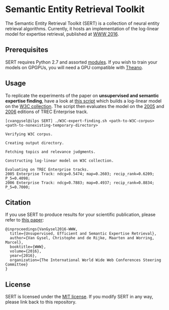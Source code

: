 Semantic Entity Retrieval Toolkit
=================================

The Semantic Entity Retrieval Toolkit (SERT) is a collection of neural entity retrieval algorithms. Currently, it hosts an implementation of the log-linear model for expertise retrieval, published at [WWW 2016](http://chri.stophr.be/WWW2016-VanGysel.pdf).

Prerequisites
-------------

SERT requires Python 2.7 and assorted [modules](requirements.txt). If you wish to train your models on GPGPUs, you will need a GPU compatible with [Theano](http://deeplearning.net/software/theano/).

Usage
-----

To replicate the experiments of the paper on **unsupervised and semantic expertise finding**, have a look at [this script](W3C-expert-finding.sh) which builds a log-linear model on the [W3C collection](http://research.microsoft.com/en-us/um/people/nickcr/w3c-summary.html). The script then evaluates the model on the [2005](http://trec.nist.gov/data/t14_enterprise.html) and [2006](http://trec.nist.gov/data/t15_enterprise.html) editions of TREC Enterprise track.

    [cvangysel@ilps SERT] ./W3C-expert-finding.sh <path-to-W3C-corpus> <path-to-nonexisting-temporary-directory>

    Verifying W3C corpus.

    Creating output directory.

    Fetching topics and relevance judgments.

    Constructing log-linear model on W3C collection.

    Evaluating on TREC Enterprise tracks.
	2005 Enterprise Track: ndcg=0.5474; map=0.2603; recip_rank=0.6209; P_5=0.4098;
	2006 Enterprise Track: ndcg=0.7883; map=0.4937; recip_rank=0.8834; P_5=0.7000;

Citation
--------

If you use SERT to produce results for your scientific publication, please refer to [this paper](http://chri.stophr.be/WWW2016-VanGysel.pdf):

```
@inproceedings{VanGysel2016-WWW,
  title={Unsupervised, Efficient and Semantic Expertise Retrieval},
  author={Van Gysel, Christophe and de Rijke, Maarten and Worring, Marcel},
  booktitle={WWW},
  volume={2016},
  year={2016},
  organization={The International World Wide Web Conferences Steering Committee}
}
```

License
-------

SERT is licensed under the [MIT license](LICENSE). If you modify SERT in any way, please link back to this repository.